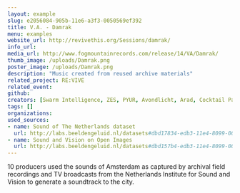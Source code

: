 ```yaml
---
layout: example
slug: e2056084-905b-11e6-a3f3-0050569ef392
title: V.A. - Damrak
menu: examples
website_url: http://revivethis.org/Sessions/damrak/
info_url: 
media_url: http://www.fogmountainrecords.com/release/14/VA/Damrak/
thumb_image: /uploads/Damrak.png
poster_image: /uploads/Damrak.png
description: "Music created from reused archive materials"
related_project: RE:VIVE
related_event: 
github: 
creators: [Swarm Intelligence, ZES, PYUR, Avondlicht, Arad, Cocktail Party Effect, Mill Burray, Born in Flamez, Lemontrip, Know V.A.]
tags: []
organizations: 
used_sources: 
- name: Sound of The Netherlands dataset
  url: http://labs.beeldengeluid.nl/datasets#dbd17834-edb3-11e4-8099-005056a71e3a
- name: Sound and Vision on Open Images
  url: http://labs.beeldengeluid.nl/datasets#dbd157b4-edb3-11e4-8099-005056a71e3a
---
```


10 producers used the sounds of Amsterdam as captured by archival field recordings and TV broadcasts from the Netherlands Institute for Sound and Vision to generate a soundtrack to the city.
